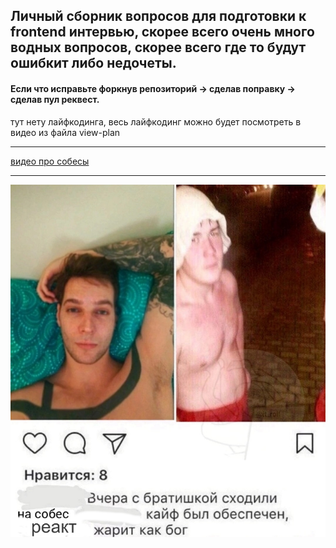 ## Личный сборник вопросов для подготовки к frontend интервью, скорее всего очень много водных вопросов, скорее всего где то будут ошибкит либо недочеты. 

#### Если что исправьте форкнув репозиторий -> сделав поправку -> сделав пул реквест.

тут нету лайфкодинга, весь лайфкодинг можно будет посмотреть в видео из файла view-plan


---

[видео про собесы](https://www.youtube.com/watch?v=w49lhV3OyGQ&t=33s)

---

![mem](./images/mem.png)
